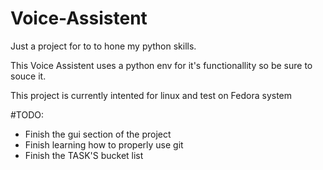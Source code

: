 # Voice-Assistent

Just a project for to to hone my python skills.

This Voice Assistent uses a python env for it's functionallity so be sure to souce it.

This project is currently intented for linux and test on Fedora system

#TODO:
  * Finish the gui section of the project
  * Finish learning how to properly use git 
  * Finish the TASK'S bucket list
